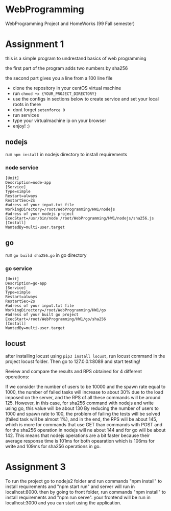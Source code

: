 # WebProgramming
WebProgramming Project and HomeWorks (99 Fall semester)

# Assignment 1
  this is a simple program to undrestand basics of web programming
  
  the first part of the program adds two numbers by sha256
  
  the second part gives you a line from a 100 line file
  
  - clone the repository in your centOS virtual machine
  - run ```chmod +x {YOUR_PROJECT_DIRECTORY}```
  - use the configs in sections below to create service and set your local roots in there
  - dont forget ```setenforce 0```
  - run services
  - type your virtualmachine ip on your browser
  - enjoy! :)

## nodejs 
run ```npm install``` in nodejs directory to install requirements
### node service
```
[Unit]
Description=node-app
[Service]
Type=simple
Restart=always
RestartSec=2s
#adress of your input.txt file
WorkingDirectory=/root/WebProgramming/HW1/nodejs
#adress of your nodejs project
ExecStart=/usr/bin/node /root/WebProgramming/HW1/nodejs/sha256.js
[Install]
WantedBy=multi-user.target
```


## go
run ```go build sha256.go``` in go directory
### go service
```
[Unit]
Description=go-app
[Service]
Type=simple
Restart=always
RestartSec=2s
#adress of your input.txt file
WorkingDirectory=/root/WebProgramming/HW1/go
#adress of your built go project
ExecStart=/root/WebProgramming/HW1/go/sha256
[Install]
WantedBy=multi-user.target
```

## locust
after installing locust using ```pip3 install locust```, run locust command in the project locust folder. Then go to 127.0.0.1:8089 and start testing!

Review and compare the results and RPS obtained for 4 different operations:

If we consider the number of users to be 10000 and the spawn rate equal to 1000, the number of failed tasks will increase to about 30% due to the load imposed on the server, and the RPS of all these commands will be around 125. However, in this case, for sha256 command with nodejs and write using go, this value will be about 130
By reducing the number of users to 1000 and spawn rate to 100, the problem of failing the tests will be solved (failed task will be almost 1%), and in the end, the RPS will be about 145, which is more for commands that use GET than commands with POST and for the sha256 operation in nodejs will ne about 144 and for go will be about 142. 
This means that nodejs operations are a bit faster because their average response time is 101ms for both opearation which is 106ms for write and 109ms for sha256 operations in go. 

# Assignment 3
To run the project go to nodejs2 folder and run commands "npm install" to install requirements and "npm start run" and server will run in localhost:8000. then by going to front folder, run commands "npm install" to install requirements and "npm run serve". your frontend will be run in localhost:3000 and you can start using the application.
